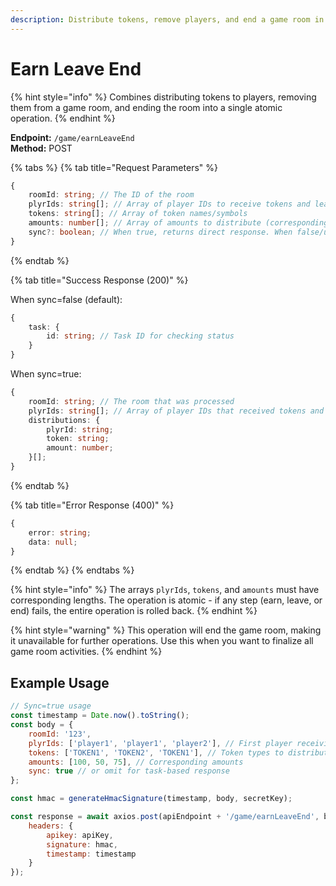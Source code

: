 ```yaml
---
description: Distribute tokens, remove players, and end a game room in a single operation
---
```


# Earn Leave End

{% hint style="info" %} Combines distributing tokens to players, removing them from a game room, and ending the room into a single atomic operation. {% endhint %}

**Endpoint:** `/game/earnLeaveEnd`  
**Method:** POST

{% tabs %} {% tab title="Request Parameters" %}

```typescript
{
    roomId: string; // The ID of the room
    plyrIds: string[]; // Array of player IDs to receive tokens and leave
    tokens: string[]; // Array of token names/symbols
    amounts: number[]; // Array of amounts to distribute (corresponding to tokens array)
    sync?: boolean; // When true, returns direct response. When false/undefined, returns a task ID for polling status
}
```

{% endtab %}

{% tab title="Success Response (200)" %}

When sync=false (default):

```typescript
{
    task: {
        id: string; // Task ID for checking status
    }
}
```

When sync=true:

```typescript
{
    roomId: string; // The room that was processed
    plyrIds: string[]; // Array of player IDs that received tokens and left
    distributions: {
        plyrId: string;
        token: string;
        amount: number;
    }[];
}
```

{% endtab %}

{% tab title="Error Response (400)" %}

```typescript
{
    error: string;
    data: null;
}
```

{% endtab %} {% endtabs %}

{% hint style="info" %} The arrays `plyrIds`, `tokens`, and `amounts` must have corresponding lengths. The operation is atomic - if any step (earn, leave, or end) fails, the entire operation is rolled back. {% endhint %}

{% hint style="warning" %} This operation will end the game room, making it unavailable for further operations. Use this when you want to finalize all game room activities. {% endhint %}

## Example Usage

```javascript
// Sync=true usage
const timestamp = Date.now().toString();
const body = {
    roomId: '123',
    plyrIds: ['player1', 'player1', 'player2'], // First player receiving 2 tokens, second player receiving 1
    tokens: ['TOKEN1', 'TOKEN2', 'TOKEN1'], // Token types to distribute
    amounts: [100, 50, 75], // Corresponding amounts
    sync: true // or omit for task-based response
};

const hmac = generateHmacSignature(timestamp, body, secretKey);

const response = await axios.post(apiEndpoint + '/game/earnLeaveEnd', body, {
    headers: {
        apikey: apiKey,
        signature: hmac,
        timestamp: timestamp
    }
});
```
